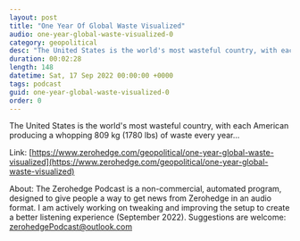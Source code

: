 ```yaml
---
layout: post
title: "One Year Of Global Waste Visualized"
audio: one-year-global-waste-visualized-0
category: geopolitical
desc: "The United States is the world's most wasteful country, with each American producing a whopping 809 kg (1780 lbs) of waste every year..."
duration: 00:02:28
length: 148
datetime: Sat, 17 Sep 2022 00:00:00 +0000
tags: podcast
guid: one-year-global-waste-visualized-0
order: 0
---
```

The United States is the world's most wasteful country, with each American producing a whopping 809 kg (1780 lbs) of waste every year...

Link: [https://www.zerohedge.com/geopolitical/one-year-global-waste-visualized](https://www.zerohedge.com/geopolitical/one-year-global-waste-visualized)

About: The Zerohedge Podcast is a non-commercial, automated program, designed to give people a way to get news from Zerohedge in an audio format.  I am actively working on tweaking and improving the setup to create a better listening experience (September 2022).  Suggestions are welcome: [zerohedgePodcast@outlook.com](mailto:zerohedgePodcast@outlook.com)